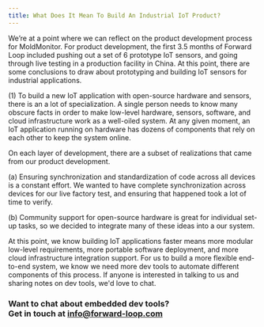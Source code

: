 ```yaml
---
title: What Does It Mean To Build An Industrial IoT Product?
---
```


We’re at a point where we can reflect on the product development process for MoldMonitor. For product development, the first 3.5 months of Forward Loop included pushing out a set of 6 prototype IoT sensors, and going through live testing in a production facility in China. At this point, there are some conclusions to draw about prototyping and building IoT sensors for industrial applications.

(1) To build a new IoT application with open-source hardware and sensors, there is an a lot of specialization. A single person needs to know many obscure facts in order to make low-level hardware, sensors, software, and cloud infrastructure work as a well-oiled system. At any given moment, an IoT application running on hardware has dozens of components that rely on each other to keep the system online.

On each layer of development, there are a subset of realizations that came from our product development. 

(a) Ensuring synchronization and standardization of code across all devices is a constant effort. We wanted to have complete synchronization across devices for our live factory test, and ensuring that happened took a lot of time to verify.

(b) Community support for open-source hardware is great for individual set-up tasks, so we decided to integrate many of these ideas into a our system. 

 At this point, we know building IoT applications faster means more modular low-level requirements, more portable software deployment, and more cloud infrastructure integration support. For us to build a more flexible end-to-end system, we know we need more dev tools to automate different components of this process. If anyone is interested in talking to us and sharing notes on dev tools, we'd love to chat.

### **Want to chat about embedded dev tools? <br/>Get in touch at [info@forward-loop.com](mailto:info@forward-loop.com)**